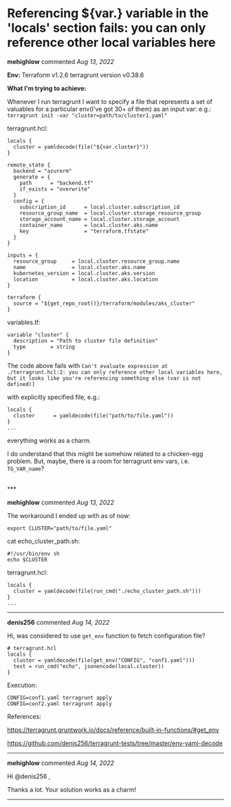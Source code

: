 # Referencing ${var.} variable in the 'locals' section fails: you can only reference other local variables here

**mehighlow** commented *Aug 13, 2022*

**Env:**
Terraform v1.2.6
terragrunt version v0.38.6

**What I'm trying to achieve:**

Whenever I run terragrunt I want to specify a file that represents a set of valuables for a particular env(I've got 30+ of them) as an input var:
e.g.: `terragrunt init -var "cluster=path/to/cluster1.yaml"`

terragrunt.hcl:
```shell
locals {
  cluster = yamldecode(file("${var.cluster}"))
}

remote_state {
  backend = "azurerm"
  generate = {
    path      = "backend.tf"
    if_exists = "overwrite"
  }
  config = {
    subscription_id      = local.cluster.subscription_id
    resource_group_name  = local.cluster.storage_resource_group
    storage_account_name = local.cluster.storage_account
    container_name       = local.cluster.aks.name
    key                  = "terraform.tfstate"
  }
}

inputs = {
  resource_group     = local.cluster.resource_group.name
  name               = local.cluster.aks.name
  kubernetes_version = local.cluster.aks.version
  location           = local.cluster.aks.location
}

terraform {
  source = "${get_repo_root()}/terraform/modules/aks_cluster"
}

```
variables.tf:
```shell
variable "cluster" {
  description = "Path to cluster file definition"
  type        = string
}
```
The code above fails with `Can't evaluate expression at ./terragrunt.hcl:2: you can only reference other local variables here, but it looks like you're referencing something else (var is not defined)]`

with explicitly specified file, e.g.:
```shell
locals {
  cluster      = yamldecode(file("path/to/file.yaml"))
}
...
```
everything works as a charm.

I do understand that this might be somehow related to a chicken-egg problem. But, maybe, there is a room for terragrunt env vars, i.e. `TG_VAR_name`?

<br />
***


**mehighlow** commented *Aug 13, 2022*

The workaround I ended up with as of now:

```shell
export CLUSTER="path/to/file.yaml"
```

cat echo_cluster_path.sh:
```shell
#!/usr/bin/env sh
echo $CLUSTER
```
terragrunt.hcl:
```shell
locals {
  cluster = yamldecode(file(run_cmd("./echo_cluster_path.sh")))
}
...
```
***

**denis256** commented *Aug 14, 2022*

Hi,
was considered to use `get_env` function to fetch configuration file?


```
# terragrunt.hcl
locals {
  cluster = yamldecode(file(get_env("CONFIG", "conf1.yaml")))
  test = run_cmd("echo", jsonencode(local.cluster))
}
```

Execution:
```
CONFIG=conf1.yaml terragrunt apply
CONFIG=conf2.yaml terragrunt apply
```
References:

https://terragrunt.gruntwork.io/docs/reference/built-in-functions/#get_env

https://github.com/denis256/terragrunt-tests/tree/master/env-yaml-decode
***

**mehighlow** commented *Aug 14, 2022*

Hi @denis256 ,

Thanks a lot. Your solution works as a charm!
***


